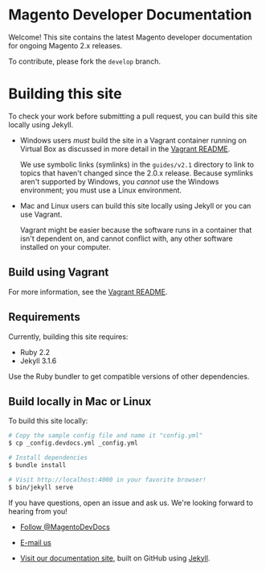# Magento Developer Documentation

Welcome! This site contains the latest Magento developer documentation for ongoing Magento 2.x releases.

To contribute, please fork the `develop` branch. 

# Building this site
To check your work before submitting a pull request, you can build this site locally using Jekyll.

*	Windows users _must_ build the site in a Vagrant container running on Virtual Box as discussed in more detail in the [Vagrant README](vagrant/README.md).

	We use symbolic links (symlinks) in the `guides/v2.1` directory to link to topics that haven't changed since the 2.0.x release. Because symlinks aren't supported by Windows, you _cannot_ use the Windows environment; you must use a Linux environment.

*	Mac and Linux users can build this site locally using Jekyll or you can use Vagrant. 

	Vagrant might be easier because the software runs in a container that isn't dependent on, and cannot conflict with, any other software installed on your computer.

## Build using Vagrant
For more information, see the [Vagrant README](vagrant/README.md).

## Requirements
Currently, building this site requires:

*	Ruby 2.2
*	Jekyll 3.1.6

Use the Ruby bundler to get compatible versions of other dependencies.

## Build locally in Mac or Linux
To build this site locally:

```bash
# Copy the sample config file and name it "config.yml"
$ cp _config.devdocs.yml _config.yml

# Install dependencies
$ bundle install

# Visit http://localhost:4000 in your favorite browser!
$ bin/jekyll serve
```

If you have questions, open an issue and ask us. We're looking forward to hearing from you!

*	<a href="https://twitter.com/MagentoDevDocs" class="twitter-follow-button" data-show-count="false">Follow @MagentoDevDocs</a>

*	<a href="mailto:DL-Magento-Doc-Feedback@magento.com">E-mail us</a>

*	<a href="http://devdocs.magento.com">Visit our documentation site</a>, built on GitHub using [Jekyll](http://jekyllrb.com/).
